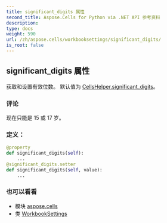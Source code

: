 ```yaml
---
title: significant_digits 属性
second_title: Aspose.Cells for Python via .NET API 参考资料
description:
type: docs
weight: 590
url: /zh/aspose.cells/workbooksettings/significant_digits/
is_root: false
---
```

## significant_digits 属性

获取和设置有效位数。
默认值为 [CellsHelper.significant_digits](/cells/python-net/zh/aspose.cells/cellshelper#significant_digits)。

### 评论

现在只能是 15 或 17 岁。
### 定义：
```python
@property
def significant_digits(self):
    ...
@significant_digits.setter
def significant_digits(self, value):
    ...
```

### 也可以看看
* 模块 [aspose.cells](../../)
* 类 [WorkbookSettings](/cells/python-net/zh/aspose.cells/workbooksettings)
